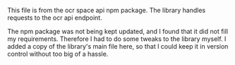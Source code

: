 This file is from the ocr space api npm package. The library handles requests to the ocr api endpoint.

The npm package was not being kept updated, and I found that it did not fill my requirements. Therefore I had to do some tweaks to the library myself. I added a copy of the library's main file here, so that I could keep it in version control without too big of a hassle.